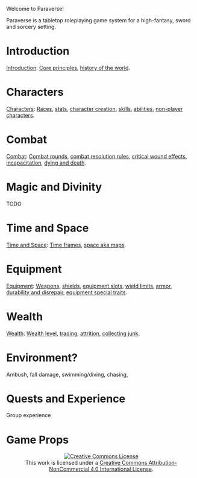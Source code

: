Welcome to Paraverse!

Paraverse is a tabletop roleplaying game system for a high-fantasy, sword and sorcery setting.

# Introduction
[Introduction](pages/introduction): [Core principles](pages/introduction#core-principles), [history of the world](pages/introduction#history-of-the-world).

# Characters
[Characters](pages/characters): [Races](pages/characters#races), [stats](pages/characters#stats), [character creation](pages/characters#character-creation), [skills](pages/characters#skills), [abilities](pages/characters#abilities), [non-player characters](pages/characters#non-player-characters).

# Combat
[Combat](pages/combat): [Combat rounds](pages/combat#combat-rounds), [combat resolution rules](pages/combat#combat-resolution-rules), [critical wound effects](pages/combat#critical-wound-effects), [incapacitation](pages/combat#incapacitation), [dying and death](pages/combat#dying-and-death).

# Magic and Divinity
TODO

# Time and Space
[Time and Space](pages/time-and-space): [Time frames](pages/time-and-space#time-frames), [space aka maps](pages/time-and-space#space-aka-maps).

# Equipment
[Equipment](equipment): [Weapons](equipment#weapons), [shields](equipment#shields), [equipment slots](equipment#equipment-slots), [wield limits](equipment#wield-limits), [armor](equipment#armor), [durability and disrepair](equipment#durability-and-disrepair), [equipment special traits](equipment#equipment-special-traits).

# Wealth
[Wealth](wealth): [Wealth level](wealth#wealth-level), [trading](wealth#trading), [attrition](wealth#attrition), [collecting junk](wealth#collecting-junk).

# Environment?
Ambush, fall damage, swimming/diving, chasing,

# Quests and Experience
Group experience

# Game Props

 <div style="text-align:center;"><a rel="license" href="http://creativecommons.org/licenses/by-nc/4.0/"><img alt="Creative Commons License" style="border-width:0" src="https://i.creativecommons.org/l/by-nc/4.0/88x31.png" /></a><br />This work is licensed under a <a rel="license" href="http://creativecommons.org/licenses/by-nc/4.0/">Creative Commons Attribution-NonCommercial 4.0 International License</a>.</div>
